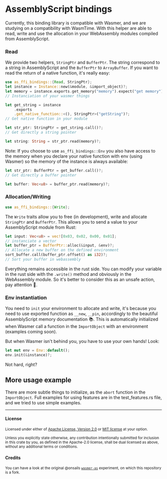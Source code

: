 # AssemblyScript bindings

Currently, this binding library is compatible with Wasmer, and we are studying on a compatibility with WasmTime. With this helper are able to read, write and use the allocation in your WebAssembly modules compiled from AssemblyScript.

### Read

We provide two helpers, `StringPtr` and `BufferPtr`. The string correspond to a string in AssemblyScript and the `BufferPtr` to `ArrayBuffer`. If you want to read the return of a native function, it's really easy:

```rust
use as_ffi_bindings::{Read, StringPtr};
let instance = Instance::new(&module, &import_object)?;
let memory = instance.exports.get_memory("memory").expect("get memory");
// Instanciation of your wasmer things

let get_string = instance
    .exports
    .get_native_function::<(), StringPtr>("getString")?;
// Get native function in your module

let str_ptr: StringPtr = get_string.call()?;
// Get directly a string pointer

let string: String = str_ptr.read(memory)?;
```

Note: If you choose to use `as_ffi_bindings::Env` you also have access to the memory when you declare your native function with env (using Wasmer) so the memory of the instance is always available:

```rust
let str_ptr: BufferPtr = get_buffer.call()?;
// Get directly a buffer pointer

let buffer: Vec<u8> = buffer_ptr.read(memory)?;
```

### Allocation/Writing

```rust
use as_ffi_bindings::{Write};
```

The `Write` traits allow you to free (in development), write and allocate `StringPtr` and `BufferPtr`. This allows you to send a value to your AssemblyScript module from Rust:

```rust
let input: Vec<u8> = vec![0x03, 0x02, 0x00, 0x01];
// instanciate a vector
let buffer_ptr = BufferPtr::alloc(&input, &env)?;
// Allocate a new buffer on the defined environment
sort_buffer.call(buffer_ptr.offset() as i32)?;
// Sort your buffer in webassembly
```

Everything remains accessible in the rust side. You can modify your variable in the rust side with the `.write()` method and obviously in the WebAssembly module. So it's better to consider this as an unsafe action, pay attention 🥲.

### Env instantiation

You need to `init` your environment to allocate and write, it's because you need to use exported function as `__new`, `__pin`, accordingly to the beautiful AssemblyScript memory documentation 📚. This is automatically initialized when Wasmer call a function in the `ImportObject` with an environment (examples coming soon).

But when Wasmer isn't behind you, you have to use your own hands! Look:

```rust
let mut env = Env::default();
env.init(&instance)?;
```

Not hard, right?

## More usage example

There are more subtle things to initialize, as the `abort` function in the `ImportObject`. Full examples for using features are in the test_features.rs file, and we tried to use simple examples.

---

#### License

<sup>Licensed under either of <a href="LICENSE-APACHE">Apache License, Version 2.0</a> or <a href="LICENSE-MIT">MIT license</a> at your option.</sup>

<sub>Unless you explicitly state otherwise, any contribution intentionally submitted for inclusion in this crate by you, as defined in the Apache-2.0 license, shall be dual licensed as above, without any additional terms or conditions.</sub>

#### Credits

<sub>You can have a look at the original @onsails [`wasmer-as`](https://github.com/onsails/wasmer-as) experiment, on which this repository is a fork.</sub>
